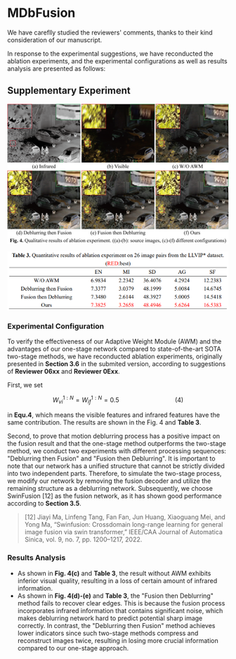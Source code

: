 # MDbFusion

We have careflly studied the reviewers' comments, thanks to their kind consideration of our manuscript.

In response to the experimental suggestions, we have reconducted the ablation experiments, and the experimental configurations as well as results analysis are presented as follows:

## Supplementary Experiment

![Qualitative Result](https://github.com/TakeMeOff/MDbFusion/blob/main/fig/Qualitative%20Experiment.png)

![Quantitative Result](https://github.com/TakeMeOff/MDbFusion/blob/main/fig/Quantitative%20Experiment.png)

### Experimental Configuration

To verify the effectiveness of our Adaptive Weight Module (AWM) and the advantages of our one-stage network compared to state-of-the-art SOTA two-stage methods, we have reconducted ablation experiments, originally presented in **Section 3.6** in the submited version, according to suggestions of **Reviewer 06xx** and **Reviewer 0Exx**.

First, we set&#x20;

```math
W_{vi}^{1:N} = W_{if}^{1:N} = 0.5 \qquad\qquad\qquad\qquad(4)
```

in **Equ.4**, which means the visible features and infrared features have the same contribution. The results are shown in the Fig. 4 and **Table 3**.

Second, to prove that motion deblurring process has a positive impact on the fusion result and that the one-stage method outperforms the two-stage method, we conduct two experiments with different processing sequences:  "Deblurring then Fusion" and "Fusion then Deblurring". It is important to note that our network has a unified structure that cannot be strictly divided into two independent parts. Therefore, to simulate the two-stage process, we modify our network by removing the fusion decoder and utilize the remaining structure as a deblurring network. Subsequently, we choose SwinFusion \[12] as the fusion network, as it has shown good performance according to **Section 3.5**.&#x20;

> \[12] Jiayi Ma, Linfeng Tang, Fan Fan, Jun Huang, Xiaoguang Mei, and Yong Ma, “Swinfusion: Crossdomain long-range learning for general image fusion via swin transformer,” IEEE/CAA Journal of Automatica Sinica, vol. 9, no. 7, pp. 1200–1217, 2022.

### Results Analysis

*   As shown in **Fig. 4(c)** and **Table 3**, the result without AWM exhibits inferior visual quality, resulting in a loss of certain amount of infrared information.
*   As shown in **Fig. 4(d)-(e)** and **Table 3**, the "Fusion then Deblurring" method fails to recover clear edges. This is because the fusion process incorporates infrared information that contains significant noise, which makes deblurring network hard to predict potential sharp image correctly. In contrast, the "Deblurring then Fusion" method achieves lower indicators since such two-stage methods compress and reconstruct images twice, resulting in losing more crucial information compared to our one-stage approach.

